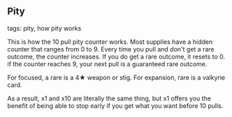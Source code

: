 ## Pity
tags: pity, how pity works

This is how the 10 pull pity counter works.
Most supplies have a hidden counter that ranges from 0 to 9. Every time you pull and don't get a rare outcome, the counter increases. If you do get a rare outcome, it resets to 0. if the counter reaches 9, your next pull is a guaranteed rare outcome.

For focused, a rare is a 4★ weapon or stig.
For expansion, rare is a valkyrie card.

As a result, x1 and x10 are literally the same thing, but x1 offers you the benefit of being able to stop early if you get what you want before 10 pulls.